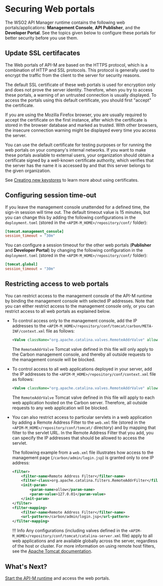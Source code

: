 # Securing Web portals

The WSO2 API Manager runtime contains the following web portals/applications: **Management Console**, **API Publisher**, and the **Developer Portal**. See the topics given below to configure these portals for better security before you use them.

## Update SSL certifacates

The Web portals of API-M are based on the HTTPS protocol, which is a combination of HTTP and SSL protocols. This protocol is generally used to encrypt the traffic from the client to the server for security reasons. 

The default SSL certificate of these web portals is used for encryption only and does not prove the server identity. Therefore, when you try to access these portals, a warning of an untrusted connection is usually displayed. To access the portals using this default certificate, you should first "accept" the certificate. 

If you are using the Mozilla Firefox browser, you are usually required to accept the certificate on the first instance, after which the certificate is stored in the browser database and marked as trusted. With other browsers, the insecure connection warning might be displayed every time you access the server.
    
You can use the default certificate for testing purposes or for running the web portals on your company's internal networks. If you want to make these portals available to external users, your organization should obtain a certificate signed by a well-known certificate authority, which verifies that the server has the name it is accessed by and that this server belongs to the given organization. 

See [Creating new keystores]({{base_path}}/install-and-setup/setup/security/configuring-keystores/keystore-basics/creating-new-keystores) to learn more about using certificates.

## Configuring session time-out

If you leave the management console unattended for a defined time, the sign-in session will time out. The default timeout value is 15 minutes, but you can change this by adding the following configurations in the `deployment.toml` (stored in the `<APIM-M_HOME>/repository/conf/` folder):

```toml
[tomcat.management_console]
session_timeout = "30m"
```

You can configure a session timeout for the other web portals (**Publisher** and **Developer Portal**) by changing the following configuration in the `deployment.toml` (stored in the `<APIM-M_HOME>/repository/conf/` folder):

```toml
[tomcat.global]
session_timeout = "30m"
```

## Restricting access to web portals

You can restrict access to the management console of the API-M runtime by binding the management console with selected IP addresses. Note that you can either restrict access to the management console only, or you can restrict access to all web portals as explained below.

-   To control access only to the management console, add the IP addresses to the `<APIM-M_HOME>/repository/conf/tomcat/carbon/META-INF/context.xml` file as follows:

    ```xml
    <Valve className="org.apache.catalina.valves.RemoteAddrValve" allow="<IP-address-01>|<IP-address-02>|<IP-address-03>"/>
    ```

    The `RemoteAddrValve` Tomcat valve defined in this file will only apply to the Carbon management console, and thereby all outside requests to the management console will be blocked.

-   To control access to all web applications deployed in your server, add the IP addresses to the `<APIM-M_HOME>/repository/conf/context.xml` file as follows:

    ```xml
    <Valve className="org.apache.catalina.valves.RemoteAddrValve" allow="<IP-address-01>|<IP-address-02>|<IP-address-03>"/>
    ```

    The `RemoteAddrValve` Tomcat valve defined in this file will apply to each web application hosted on the Carbon server. Therefore, all outside requests to any web application will be blocked.

-   You can also restrict access to particular servlets in a web application by adding a Remote Address Filter to the `web.xml` file (stored in the `<APIM-M_HOME>/repository/conf/tomcat/` directory) and by mapping that filter to the servlet URL. In the Remote Address Filter that you add, you can specify the IP addresses that should be allowed to access the servlet.

    The following example from a `web.xml` file illustrates how access to the management page (`/carbon/admin/login.jsp`) is granted only to one IP address:

    ```xml
    <filter> 
        <filter-name>Remote Address Filter</filter-name> 
        <filter-class>org.apache.catalina.filters.RemoteAddrFilter</filter-class> 
        <init-param> 
            <param-name>allow</param-name> 
            <param-value>127.0.01</param-value> 
        </init-param> 
    </filter> 
    <filter-mapping> 
        <filter-name>Remote Address Filter</filter-name> 
        <url-pattern>/carbon/admin/login.jsp</url-pattern> 
    </filter-mapping>
    ```

    !!! Info
        Any configurations (including valves defined in the `<APIM-M_HOME>/repository/conf/tomcat/catalina-server.xml` file) apply to all web applications and are available globally across the server, regardless of the host or cluster. For more information on using remote host filters, see the [Apache Tomcat documentation](http://tomcat.apache.org/tomcat-7.0-doc/config/valve.html#Remote_Host_Filter).

## What's Next?

[Start the API-M runtime]({{base_path}}/install-and-setup/install/installing-the-product/running-the-api-m) and access the web portals.